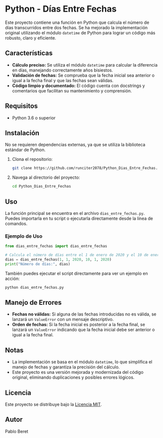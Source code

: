 # Python - Días Entre Fechas

Este proyecto contiene una función en Python que calcula el número de días transcurridos entre dos fechas. Se ha mejorado la implementación original utilizando el módulo `datetime` de Python para lograr un código más robusto, claro y eficiente.

## Características

- **Cálculo preciso:** Se utiliza el módulo `datetime` para calcular la diferencia en días, manejando correctamente años bisiestos.
- **Validación de fechas:** Se comprueba que la fecha inicial sea anterior o igual a la fecha final y que las fechas sean válidas.
- **Código limpio y documentado:** El código cuenta con docstrings y comentarios que facilitan su mantenimiento y comprensión.

## Requisitos

- Python 3.6 o superior

## Instalación

No se requieren dependencias externas, ya que se utiliza la biblioteca estándar de Python.

1. Clona el repositorio:

   ```bash
   git clone https://github.com/runciter2078/Python_Dias_Entre_Fechas.git
   ```

2. Navega al directorio del proyecto:

   ```bash
   cd Python_Dias_Entre_Fechas
   ```

## Uso

La función principal se encuentra en el archivo `dias_entre_fechas.py`. Puedes importarla en tu script o ejecutarla directamente desde la línea de comandos.

### Ejemplo de Uso

```python
from dias_entre_fechas import dias_entre_fechas

# Calcula el número de días entre el 1 de enero de 2020 y el 10 de enero de 2020
dias = dias_entre_fechas(1, 1, 2020, 10, 1, 2020)
print("Número de días:", dias)
```

También puedes ejecutar el script directamente para ver un ejemplo en acción:

```bash
python dias_entre_fechas.py
```

## Manejo de Errores

- **Fechas no válidas:** Si alguna de las fechas introducidas no es válida, se lanzará un `ValueError` con un mensaje descriptivo.
- **Orden de fechas:** Si la fecha inicial es posterior a la fecha final, se lanzará un `ValueError` indicando que la fecha inicial debe ser anterior o igual a la fecha final.

## Notas

- La implementación se basa en el módulo `datetime`, lo que simplifica el manejo de fechas y garantiza la precisión del cálculo.
- Este proyecto es una versión mejorada y modernizada del código original, eliminando duplicaciones y posibles errores lógicos.

## Licencia

Este proyecto se distribuye bajo la [Licencia MIT](LICENSE).

## Autor

Pablo Beret
